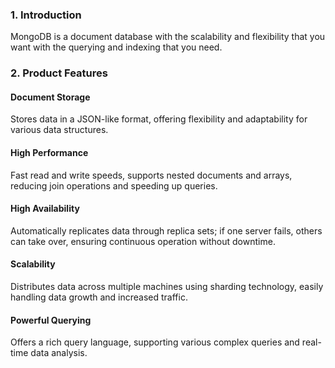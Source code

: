 ### 1. Introduction
MongoDB is a document database with the scalability and flexibility that you want with the querying and indexing that you need.

### 2. Product Features

#### Document Storage
Stores data in a JSON-like format, offering flexibility and adaptability for various data structures.

#### High Performance
Fast read and write speeds, supports nested documents and arrays, reducing join operations and speeding up queries.

#### High Availability
Automatically replicates data through replica sets; if one server fails, others can take over, ensuring continuous operation without downtime.

#### Scalability
Distributes data across multiple machines using sharding technology, easily handling data growth and increased traffic.

#### Powerful Querying
Offers a rich query language, supporting various complex queries and real-time data analysis.
